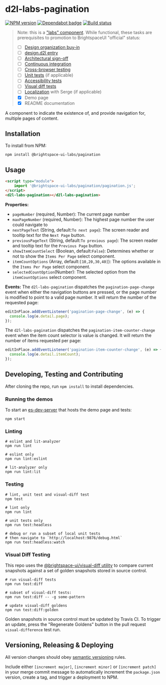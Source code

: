 # d2l-labs-pagination

[![NPM version](https://img.shields.io/npm/v/@brightspace-ui-labs/pagination.svg)](https://www.npmjs.org/package/@brightspace-ui-labs/pagination)
[![Dependabot badge](https://flat.badgen.net/dependabot/BrightspaceUILabs/pagination?icon=dependabot)](https://app.dependabot.com/)
[![Build status](https://travis-ci.com/@brightspace-ui-labs/pagination.svg?branch=master)](https://travis-ci.com/@brightspace-ui-labs/pagination)

> Note: this is a ["labs" component](https://github.com/BrightspaceUI/guide/wiki/Component-Tiers). While functional, these tasks are prerequisites to promotion to BrightspaceUI "official" status:
>
> - [ ] [Design organization buy-in](https://github.com/BrightspaceUI/guide/wiki/Before-you-build#working-with-design)
> - [ ] [design.d2l entry](http://design.d2l/)
> - [ ] [Architectural sign-off](https://github.com/BrightspaceUI/guide/wiki/Before-you-build#web-component-architecture)
> - [ ] [Continuous integration](https://github.com/BrightspaceUI/guide/wiki/Testing#testing-continuously-with-travis-ci)
> - [ ] [Cross-browser testing](https://github.com/BrightspaceUI/guide/wiki/Testing#cross-browser-testing-with-sauce-labs)
> - [ ] [Unit tests](https://github.com/BrightspaceUI/guide/wiki/Testing#testing-with-polymer-test) (if applicable)
> - [ ] [Accessibility tests](https://github.com/BrightspaceUI/guide/wiki/Testing#automated-accessibility-testing-with-axe)
> - [ ] [Visual diff tests](https://github.com/BrightspaceUI/visual-diff)
> - [ ] [Localization](https://github.com/BrightspaceUI/guide/wiki/Localization) with Serge (if applicable)
> - [x] Demo page
> - [x] README documentation

A component to indicate the existence of, and provide navigation for, multiple pages of content.

## Installation

To install from NPM:

```shell
npm install @brightspace-ui-labs/pagination
```

## Usage

```html
<script type="module">
    import '@brightspace-ui-labs/pagination/pagination.js';
</script>
<d2l-labs-pagination></d2l-labs-pagination>
```

**Properties:**
- `pageNumber` (required, Number): The current page number
- `maxPageNumber` (required, Number): The highest page number the user could navigate to
- `nextPageText` (String, default:`To next page`): The screen reader and tooltip text for the `Next Page` button.
- `previousPageText` (String, default:`To previous page`): The screen reader and tooltip text for the `Previous Page` button.
- `showItemCountSelect` (Boolean, default:`False`): Determines whether or not to show the `Items Per Page` select component.
- `itemCountOptions` (Array, default:`[10,20,30,40]`): The options available in the `Items Per Page` select component.
- `selectedCountOption`(Number): The selected option from the `itemCountOptions` select component.

**Events:**
The `d2l-labs-pagination` dispatches the `pagination-page-change` event when either the navigation buttons are pressed, or the page number is modified to point to a valid page number. It will return the number of the requested page:
```javascript
editInPlace.addEventListener('pagination-page-change', (e) => {
  console.log(e.detail.page);
});
```

The `d2l-labs-pagination` dispatches the `pagination-item-counter-change` event when the item count selector is value is changed. It will return the number of items requested per page:
```javascript
editInPlace.addEventListener('pagination-item-counter-change', (e) => {
  console.log(e.detail.itemCount);
});
```


## Developing, Testing and Contributing

After cloning the repo, run `npm install` to install dependencies.

### Running the demos

To start an [es-dev-server](https://open-wc.org/developing/es-dev-server.html) that hosts the demo page and tests:

```shell
npm start
```

### Linting

```shell
# eslint and lit-analyzer
npm run lint

# eslint only
npm run lint:eslint

# lit-analyzer only
npm run lint:lit
```

### Testing

```shell
# lint, unit test and visual-diff test
npm test

# lint only
npm run lint

# unit tests only
npm run test:headless

# debug or run a subset of local unit tests
# then navigate to `http://localhost:9876/debug.html`
npm run test:headless:watch
```

### Visual Diff Testing

This repo uses the [@brightspace-ui/visual-diff utility](https://github.com/BrightspaceUI/visual-diff/) to compare current snapshots against a set of golden snapshots stored in source control.

```shell
# run visual-diff tests
npm run test:diff

# subset of visual-diff tests:
npm run test:diff -- -g some-pattern

# update visual-diff goldens
npm run test:diff:golden
```

Golden snapshots in source control must be updated by Travis CI. To trigger an update, press the "Regenerate Goldens" button in the pull request `visual-difference` test run.

## Versioning, Releasing & Deploying

All version changes should obey [semantic versioning](https://semver.org/) rules.

Include either `[increment major]`, `[increment minor]` or `[increment patch]` in your merge commit message to automatically increment the `package.json` version, create a tag, and trigger a deployment to NPM.
